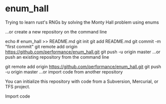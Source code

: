 # enum_hall
Trying to learn rust's RNGs by solving the Monty Hall problem using enums


…or create a new repository on the command line


echo # enum_hall >> README.md
git init
git add README.md
git commit -m "first commit"
git remote add origin https://github.com/performance/enum_hall.git
git push -u origin master
…or push an existing repository from the command line


git remote add origin https://github.com/performance/enum_hall.git
git push -u origin master
…or import code from another repository

You can initialize this repository with code from a Subversion, Mercurial, or TFS project.

Import code
